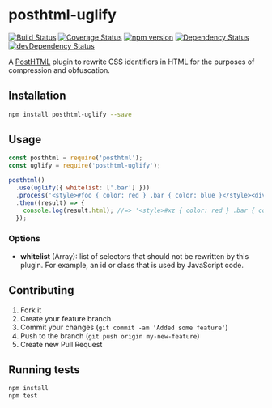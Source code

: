 # posthtml-uglify

[![Build Status](https://travis-ci.org/Rebelmail/posthtml-uglify.svg?branch=master)](https://travis-ci.org/Rebelmail/posthtml-uglify)
[![Coverage Status](https://coveralls.io/repos/github/Rebelmail/posthtml-uglify/badge.svg?branch=master)](https://coveralls.io/github/Rebelmail/posthtml-uglify?branch=master)
[![npm version](https://badge.fury.io/js/posthtml-uglify.svg)](https://badge.fury.io/js/posthtml-uglify)
[![Dependency Status](https://david-dm.org/Rebelmail/posthtml-uglify.svg)](https://david-dm.org/Rebelmail/posthtml-uglify)
[![devDependency Status](https://david-dm.org/Rebelmail/posthtml-uglify/dev-status.svg)](https://david-dm.org/Rebelmail/posthtml-uglify?type=dev)

A [PostHTML][1] plugin to rewrite CSS identifiers in HTML for the purposes of
compression and obfuscation.

## Installation

```sh
npm install posthtml-uglify --save
```

## Usage

```js
const posthtml = require('posthtml');
const uglify = require('posthtml-uglify');

posthtml()
  .use(uglify({ whitelist: ['.bar'] }))
  .process('<style>#foo { color: red } .bar { color: blue }</style><div id="foo" class="bar">baz</div>')
  .then((result) => {
    console.log(result.html); //=> '<style>#xz { color: red } .bar { color: blue }</style><div id="xz" class="bar">baz</div>'
  });
```

### Options

- **whitelist** (Array): list of selectors that should not be rewritten by this plugin. For example, an id or class that is used by JavaScript code.

## Contributing

1. Fork it
2. Create your feature branch
3. Commit your changes (`git commit -am 'Added some feature'`)
4. Push to the branch (`git push origin my-new-feature`)
5. Create new Pull Request

## Running tests

```sh
npm install
npm test
```

[1]: https://github.com/posthtml/posthtml

